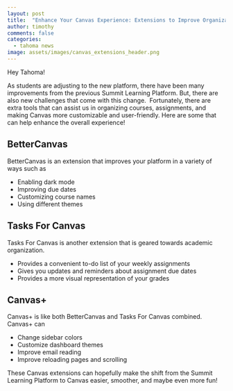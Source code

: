 ```yaml
---
layout: post
title:  "Enhance Your Canvas Experience: Extensions to Improve Organization and Customization"
author: timothy
comments: false
categories:
  - tahoma news
image: assets/images/canvas_extensions_header.png
---
```

Hey Tahoma!

As students are adjusting to the new platform, there have been many improvements from the previous Summit Learning Platform. But, there are also new challenges that come with this change.  Fortunately, there are extra tools that can assist us in organizing courses, assignments, and making Canvas more customizable and user-friendly. Here are some that can help enhance the overall experience!

## **BetterCanvas**

BetterCanvas is an extension that improves your platform in a variety of ways such as

*   Enabling dark mode
*   Improving due dates
*   Customizing course names
*   Using different themes

## **Tasks For Canvas**

Tasks For Canvas is another extension that is geared towards academic organization.

*   Provides a convenient to-do list of your weekly assignments
*   Gives you updates and reminders about assignment due dates
*   Provides a more visual representation of your grades

## **Canvas+**

Canvas+ is like both BetterCanvas and Tasks For Canvas combined. Canvas+ can

*   Change sidebar colors
*   Customize dashboard themes
*   Improve email reading
*   Improve reloading pages and scrolling

These Canvas extensions can hopefully make the shift from the Summit Learning Platform to Canvas easier, smoother, and maybe even more fun!